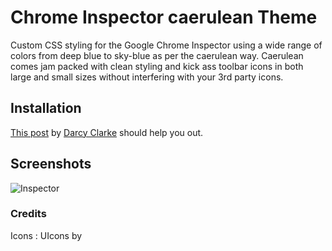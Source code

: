 # Chrome Inspector caerulean Theme
Custom CSS styling for the Google Chrome Inspector using a wide range of colors from deep blue to sky-blue as per the caerulean way. Caerulean comes jam packed with clean styling and kick ass toolbar icons in both large and small sizes without interfering with your 3rd party icons.

## Installation

[This post][installation] by [Darcy Clarke][darcy-clarke] should help you out.

## Screenshots

![Inspector](http://static.grayghostvisuals.com/github/caerulean/caerulean-screenshot.png)

[darcy-clarke]:http://darcyclarke.me
[installation]:http://darcyclarke.me/design/skin-your-chrome-inspector

### Credits
Icons : UIcons by